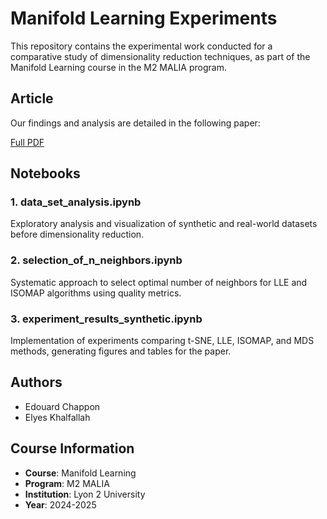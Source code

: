# Manifold Learning Experiments

This repository contains the experimental work conducted for a comparative study of dimensionality reduction techniques, as part of the Manifold Learning course in the M2 MALIA program.

## Article
Our findings and analysis are detailed in the following paper:

[Full PDF](A-Comparative-Study-of-Dimensionality-Reduction-Techniques-for-Labelled-Datasets.pdf)

## Notebooks

### 1. data_set_analysis.ipynb
Exploratory analysis and visualization of synthetic and real-world datasets before dimensionality reduction.

### 2. selection_of_n_neighbors.ipynb 
Systematic approach to select optimal number of neighbors for LLE and ISOMAP algorithms using quality metrics.

### 3. experiment_results_synthetic.ipynb
Implementation of experiments comparing t-SNE, LLE, ISOMAP, and MDS methods, generating figures and tables for the paper.

## Authors
- Edouard Chappon 
- Elyes Khalfallah

## Course Information
- **Course**: Manifold Learning
- **Program**: M2 MALIA
- **Institution**: Lyon 2 University
- **Year**: 2024-2025